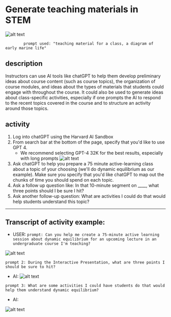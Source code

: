 # Generate teaching materials in STEM

![alt text](https://files.slack.com/files-pri/T0HTW3H0V-F061QVBURU6/elle.l.studio_early_marine_life_diagram.png?pub_secret=6c6d7d2896)

            prompt used: "teaching material for a class, a diagram of early marine life"

## description
Instructors can use AI tools like chatGPT to help them develop preliminary ideas about course content (such as course topics), the organization of course modules, and ideas about the types of materials that students could engage with throughout the course. It could also be used to generate ideas about class-specific activities, especially if one prompts the AI to respond to the recent topics covered in the course and to structure an activity around those topics.

## activity
1. Log into chatGPT using the Harvard AI Sandbox
2. From search bar at the bottom of the page, specify that you'd like to use GPT 4.
    *  We recommend selecting GPT-4 32K for the best results, especially with long prompts
![alt text](https://files.slack.com/files-pri/T0HTW3H0V-F0612HG51ND/video_to_gif__6_..gif?pub_secret=4e1c91c9ce)
3. Ask chatGPT to help you prepare a 75 minute active-learning class about a topic of your choosing (we'll do dynamic equilibrium as our example). Make sure you specify that you'd like chatGPT to map out the chunks of time you should spend on each topic.
4. Ask a follow up question like: In that 10-minute segment on ____, what three points should I be sure I hit?
5. Ask another follow-up question: What are activities I could do that would help students understand this topic?

---
## Transcript of activity example: 
* USER:
```prompt: Can you help me create a 75-minute active learning session about dynamic equilibrium for an upcoming lecture in an undergraduate course I'm teaching?```

![alt text](https://files.slack.com/files-pri/T0HTW3H0V-F062K0ARCDU/screen_shot_2023-10-25_at_10.19.51_am.png?pub_secret=27286507e3)

```prompt 2: During the Interactive Presentation, what are three points I should be sure to hit?```


* AI: 
![alt text](https://files.slack.com/files-pri/T0HTW3H0V-F062NMU8HMK/screen_shot_2023-10-25_at_10.21.45_am.png?pub_secret=9d6b496057)

```prompt 3: What are some activities I could have students do that would help them understand dynamic equilibrium?```

* AI:

![alt text](https://files.slack.com/files-pri/T0HTW3H0V-F063EKM6S4Q/screen_shot_2023-10-25_at_10.23.14_am.png?pub_secret=9511e4bba5)